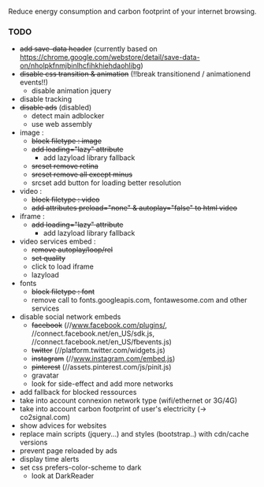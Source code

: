 Reduce energy consumption and carbon footprint of your internet browsing.


### TODO
- ~~add save-data header~~ (currently based on https://chrome.google.com/webstore/detail/save-data-on/nholpkfnmjbinlhcfihkhiehdaohlibg)
- ~~disable css transition & animation~~ (!!break transitionend / animationend events!!)
    + disable animation jquery
- disable tracking
- ~~disable ads~~ (disabled)
    + detect main adblocker
    + use web assembly
- image : 
    + ~~block filetype : image~~
    + ~~add loading="lazy" attribute~~ 
        * add lazyload library fallback
    + ~~srcset remove retina~~
    + ~~srcset remove all except minus~~
    + srcset add button for loading better resolution
- video :
    + ~~block filetype : video~~
    + ~~add attributes preload="none" & autoplay="false" to html video~~
- iframe : 
    + ~~add loading="lazy" attribute~~ 
        * add lazyload library fallback
- video services embed :
    + ~~remove autoplay/loop/rel~~
    + ~~set quality~~
    + click to load iframe
    + lazyload
- fonts
    + ~~block filetype : font~~
    + remove call to fonts.googleapis.com, fontawesome.com and other services
- disable social network embeds
    + ~~facebook~~ (//www.facebook.com/plugins/, //connect.facebook.net/en_US/sdk.js, //connect.facebook.net/en_US/fbevents.js)
    + ~~twitter~~ (//platform.twitter.com/widgets.js)
    + ~~instagram~~ (//www.instagram.com/embed.js)
    + ~~pinterest~~ (//assets.pinterest.com/js/pinit.js)
    + gravatar
    + look for side-effect and add more networks
- add fallback for blocked ressources
- take into account connexion network type (wifi/ethernet or 3G/4G)
- take into account carbon footprint of user's electricity (-> co2signal.com)
- show advices for websites
- replace main scripts (jquery...) and styles (bootstrap..) with cdn/cache versions
- prevent page reloaded by ads
- display time alerts
- set css prefers-color-scheme to dark
    + look at DarkReader
